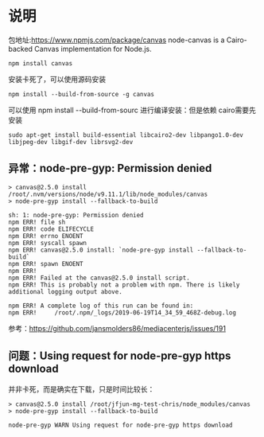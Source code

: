 # 说明
包地址:https://www.npmjs.com/package/canvas
node-canvas is a Cairo-backed Canvas implementation for Node.js.
```
npm install canvas 
```
安装卡死了，可以使用源码安装

```
npm install --build-from-source -g canvas
```
可以使用 npm install --build-from-sourc 进行编译安装：但是依赖 cairo需要先安装
```
sudo apt-get install build-essential libcairo2-dev libpango1.0-dev libjpeg-dev libgif-dev librsvg2-dev
```

## 异常：node-pre-gyp: Permission denied
```
> canvas@2.5.0 install /root/.nvm/versions/node/v9.11.1/lib/node_modules/canvas
> node-pre-gyp install --fallback-to-build

sh: 1: node-pre-gyp: Permission denied
npm ERR! file sh
npm ERR! code ELIFECYCLE
npm ERR! errno ENOENT
npm ERR! syscall spawn
npm ERR! canvas@2.5.0 install: `node-pre-gyp install --fallback-to-build`
npm ERR! spawn ENOENT
npm ERR!
npm ERR! Failed at the canvas@2.5.0 install script.
npm ERR! This is probably not a problem with npm. There is likely additional logging output above.

npm ERR! A complete log of this run can be found in:
npm ERR!     /root/.npm/_logs/2019-06-19T14_34_59_468Z-debug.log
```

参考：https://github.com/jansmolders86/mediacenterjs/issues/191


## 问题：Using request for node-pre-gyp https download
并非卡死，而是确实在下载，只是时间比较长：

```
> canvas@2.5.0 install /root/jfjun-mg-test-chris/node_modules/canvas
> node-pre-gyp install --fallback-to-build

node-pre-gyp WARN Using request for node-pre-gyp https download
```
